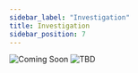 ```yaml
---
sidebar_label: "Investigation"
title: Investigation
sidebar_position: 7
---
```


<img src='../../../../img/help/coming-soon.jpg' alt='Coming Soon'/>

<img src='../../../../img/start/BI-start.jpg' alt='TBD'/>
